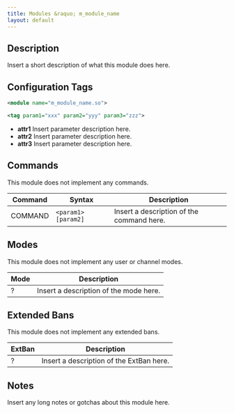 ```yaml
---
title: Modules &raquo; m_module_name
layout: default
---
```


## Description

Insert a short description of what this module does here.

## Configuration Tags

```XML
<module name="m_module_name.so">
```

```XML
<tag param1="xxx" param2="yyy" param3="zzz">
```

* **attr1** Insert parameter description here.
* **attr2** Insert parameter description here.
* **attr3** Insert parameter description here.

## Commands

This module does not implement any commands.

Command    | Syntax              | Description
---------- | ------------------- | -----------
COMMAND    | `<param1> [param2]` | Insert a description of the command here.

## Modes

This module does not implement any user or channel modes.

Mode | Description
---- | -----------
?    | Insert a description of the mode here.

## Extended Bans

This module does not implement any extended bans.

ExtBan | Description
------ | -----------
?      | Insert a description of the ExtBan here.

## Notes

Insert any long notes or gotchas about this module here.
